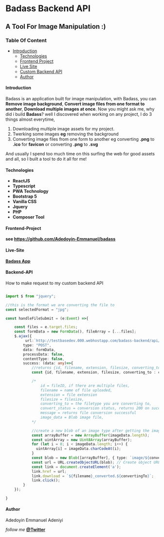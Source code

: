# Badass Backend API
## A Tool For Image Manipulation :)

### Table Of Content

- [Introduction](#Introduction)
  - [Technologies](#Technologies)
  - [Frontend Project](#Fronted-Project)
  - [Live Site](#Live-Site)
  - [Custom Backend API](#Backend-API)
  - [Author](#author)

#### Introduction

Badass is an application built for image manipulation, with Badass, you can **Remove image background**, **Convert image files from one format to another**, **Download multiple images at once**. Now you might ask me, why did i build **Badass**? well I discovered when working on any project, I do 3 things almost everytime, 

1. Downloading multiple image assets for my project.
2. Twerking some images **eg** removing the background
3. Converting image files from one form to another eg converting **.png** to **.ico** for **favicon** or converting **.png** to **.svg**  

And usually I spend too much time on this surfing the web for good assets and all, so I built a tool to do it all for me!

#### Technologies

- **ReactJS**
- **Typescript**
- **PWA Technology**
- **Bootstrap 5**
- **Vanilla CSS**
- **Jquery**
- **PHP**
- **Composer Tool**

#### Frontend-Project
**see https://github.com/Adedoyin-Emmanuel/badass**


#### Live-Site
 **[Badass App](https://badass-app.vercel.app/)**

#### Backend-API

How to make request to my custom backend API
``` TypeScript

import $ from "jquery";

//this is the format we are converting the file to
const selectedFormat = "jpg";

const handleFileSubmit = (e:Event) =>{

	const files = e.target.files;
	const formData = new FormData(), fileArray = [...files];
	$.ajax({
		 url:`http://testbasedev.000.webhostapp.com/badass-backend/api/convert/?app_id=${Badass.API_KEY}&convert_to=${selectedFormat}`,
		type: "POST",
		data: formData,
		processData: false,
		contentType: false,
		success: (data: any)=>{
			//returns {id, filename, extension, filesize, converting_to : convertingTo, convert_status : convertStatus, message, image_data : imageData}
			const {id, filename, extension, filesize, converting_to : convertingTo, convert_status : convertStatus, message, image_data : imageData} = data;

			/*
				id = fileID, if there are multiple files,
				filename = name of file uploaded,
				extension = file extension
				filesize = filesize,
				converting_to = the filetype you are converting to,
				convert_status = conversion status, returns 200 on success,
				message = returns file conversion successful
				image_data = Blob image file,
			*/

			//create a new blob of an image type after getting the image data from the API
	        const arrayBuffer = new ArrayBuffer(imageData.length);
	        const uintArray = new Uint8Array(arrayBuffer);
	        for (let i = 0; i < imageData.length; i++) {
	          uintArray[i] = imageData.charCodeAt(i);
	        }
	        const blob = new Blob([arrayBuffer], { type: `image/${convertingTo}` }); // Create blob from array buffer
	        const url = URL.createObjectURL(blob); // Create object URL from blob
	        const link = document.createElement('a');
	        link.href = url;
	        link.download = `${filename}_converted.${convertingTo}`;
	        link.click();
		}
	});

}

```


#### Author

Adedoyin Emmanuel Adeniyi

*follow me* **[@Twitter](https://twitter.com/Emmysoft_Tm/)**